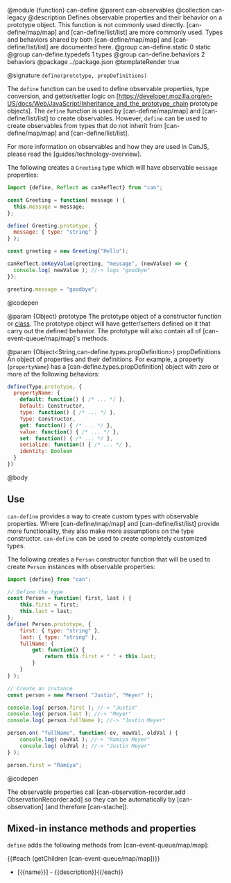 @module {function} can-define
@parent can-observables
@collection can-legacy
@description Defines observable properties and their behavior on a prototype object. This
function is not commonly used directly. [can-define/map/map]
and [can-define/list/list] are more commonly used. Types and
behaviors shared by both [can-define/map/map]
and [can-define/list/list] are documented here.
@group can-define.static 0 static
@group can-define.typedefs 1 types
@group can-define.behaviors 2 behaviors
@package ../package.json
@templateRender true

@signature `define(prototype, propDefinitions)`

  The `define` function can be used to define observable properties, type conversion, and getter/setter logic on [https://developer.mozilla.org/en-US/docs/Web/JavaScript/Inheritance_and_the_prototype_chain prototype objects]. The `define` function is used by [can-define/map/map] and [can-define/list/list] to
  create observables. However, `define` can be used to create observables from types that
  do not inherit from [can-define/map/map] and [can-define/list/list].  

  For more information on observables and how they are used in CanJS, please read
  the [guides/technology-overview].

  The following creates a `Greeting` type which will have observable `message`
  properties:

  ```js
  import {define, Reflect as canReflect} from "can";

  const Greeting = function( message ) {
  	this.message = message;
  };

  define( Greeting.prototype, {
  	message: { type: "string" }
  } );

  const greeting = new Greeting("Hello");

  canReflect.onKeyValue(greeting, "message", (newValue) => {
  	console.log( newValue ); //-> logs "goodbye"
  });

  greeting.message = "goodbye";
  ```
  @codepen

  @param {Object} prototype The prototype object of a constructor function or [class](https://developer.mozilla.org/en-US/docs/Web/JavaScript/Reference/Statements/class). The prototype object will have getter/setters defined on it that carry out the defined behavior.  The prototype will also contain all of [can-event-queue/map/map]'s methods.

  @param {Object<String,can-define.types.propDefinition>} propDefinitions An object of properties and their definitions. For example, a property (`propertyName`) has a [can-define.types.propDefinition] object with zero or more of the following behaviors:

  ```js
  define(Type.prototype, {
    propertyName: {
      default: function() { /* ... */ },
      Default: Constructor,
      type: function() { /* ... */ },
      Type: Constructor,
      get: function() { /* ... */ },
      value: function() { /* ... */ },
      set: function() { /* ... */ },
      serialize: function() { /* ... */ },
      identity: Boolean
    }
  })
  ```

@body


## Use

`can-define` provides a way to create custom types with observable properties.
Where [can-define/map/map] and [can-define/list/list] provide more functionality, they also make
more assumptions on the type constructor.  `can-define` can be used
to create completely customized types.


The following creates a `Person` constructor function that
will be used to create `Person` instances with observable properties:

```js
import {define} from "can";

// Define the type
const Person = function( first, last ) {
	this.first = first;
	this.last = last;
};
define( Person.prototype, {
	first: { type: "string" },
	last: { type: "string" },
	fullName: {
		get: function() {
			return this.first + " " + this.last;
		}
	}
} );

// Create an instance
const person = new Person( "Justin", "Meyer" );

console.log( person.first ); //-> "Justin"
console.log( person.last ); //-> "Meyer"
console.log( person.fullName ); //-> "Justin Meyer"

person.on( "fullName", function( ev, newVal, oldVal ) {
	console.log( newVal ); //-> "Ramiya Meyer"
	console.log( oldVal ); //-> "Justin Meyer"
} );

person.first = "Ramiya";
```
@codepen

The observable properties call [can-observation-recorder.add ObservationRecorder.add] so they can be automatically by
[can-observation] (and therefore [can-stache]).


## Mixed-in instance methods and properties

`define` adds the following methods from
[can-event-queue/map/map]:

{{#each (getChildren [can-event-queue/map/map])}}
- [{{name}}] - {{description}}{{/each}}

